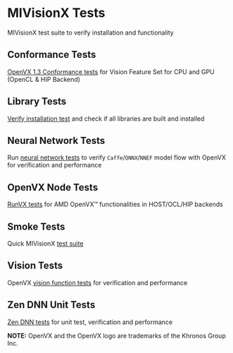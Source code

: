 # MIVisionX Tests

MIVisionX test suite to verify installation and functionality

## Conformance Tests

[OpenVX 1.3 Conformance tests](conformance_tests) for Vision Feature Set for CPU and GPU (OpenCL & HIP Backend)

## Library Tests

[Verify installation test](library_tests) and check if all libraries are built and installed

## Neural Network Tests

Run [neural network tests](neural_network_tests) to verify `Caffe`/`ONNX`/`NNEF` model flow with OpenVX for verification and performance

## OpenVX Node Tests

[RunVX tests](openvx_node_tests) for AMD OpenVX&trade; functionalities in HOST/OCL/HIP backends

## Smoke Tests

Quick MIVisionX [test suite](smoke_tests)

## Vision Tests

OpenVX [vision function tests](vision_tests) for verification and performance

## Zen DNN Unit Tests

[Zen DNN tests](zen_dnn_tests) for unit test, verification and performance

**NOTE:** OpenVX and the OpenVX logo are trademarks of the Khronos Group Inc.
